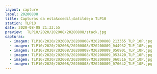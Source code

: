 ```yaml
---
layout: capture
label: 20200808
title: Capturas da esta&ccedil;&atilde;o TLP10
station: TLP10
date: 2020-08-08 21:33:55
preview:  TLP10/2020/202008/20200808/stack.jpg
capturas:
  - imagem: TLP10/2020/202008/20200808/M20200808_213355_TLP_10P.jpg
  - imagem: TLP10/2020/202008/20200808/M20200809_044932_TLP_10P.jpg
  - imagem: TLP10/2020/202008/20200808/M20200809_050901_TLP_10P.jpg
  - imagem: TLP10/2020/202008/20200808/M20200809_053420_TLP_10P.jpg
  - imagem: TLP10/2020/202008/20200808/M20200809_060516_TLP_10P.jpg
  - imagem: TLP10/2020/202008/20200808/M20200809_070642_TLP_10P.jpg
---
```

